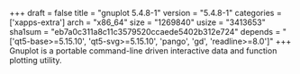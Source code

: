 +++
draft = false
title = "gnuplot 5.4.8-1"
version = "5.4.8-1"
categories = ['xapps-extra']
arch = "x86_64"
size = "1269840"
usize = "3413653"
sha1sum = "eb7a0c311a8c11c3579520ccaede5402b312e724"
depends = "['qt5-base>=5.15.10', 'qt5-svg>=5.15.10', 'pango', 'gd', 'readline>=8.0']"
+++
Gnuplot is a portable command-line driven interactive data and function plotting utility.